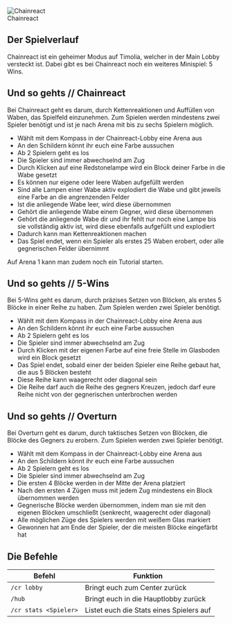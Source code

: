 <div class="banner-wrapper">
    <img alt="Chainreact" src="../img/Chainreact.png">
    <div class="banner-text">Chainreact</div>
</div>

## Der Spielverlauf
Chainreact ist ein geheimer Modus auf Timolia, welcher in der Main Lobby versteckt ist. 
Dabei gibt es bei Chainreact noch ein weiteres Minispiel: 5 Wins.

## Und so gehts // Chainreact
Bei Chainreact geht es darum, durch Kettenreaktionen und Auffüllen von Waben, das Spielfeld einzunehmen. 
Zum Spielen werden mindestens zwei Spieler benötigt und ist je nach Arena mit bis zu sechs Spielern möglich.

- Wählt mit dem Kompass in der Chainreact-Lobby eine Arena aus
- An den Schildern könnt ihr euch eine Farbe aussuchen
- Ab 2 Spielern geht es los
- Die Spieler sind immer abwechselnd am Zug
- Durch Klicken auf eine Redstonelampe wird ein Block deiner Farbe in die Wabe gesetzt
- Es können nur eigene oder leere Waben aufgefüllt werden
- Sind alle Lampen einer Wabe aktiv explodiert die Wabe und gibt jeweils eine Farbe an die angrenzenden Felder
- Ist die anliegende Wabe leer, wird diese übernommen
- Gehört die anliegende Wabe einem Gegner, wird diese übernommen
- Gehört die anliegende Wabe dir und ihr fehlt nur noch eine Lampe bis sie vollständig aktiv ist, wird diese ebenfalls aufgefüllt und explodiert
- Dadurch kann man Kettenreaktionen machen
- Das Spiel endet, wenn ein Spieler als erstes 25 Waben erobert, oder alle gegnerischen Felder übernimmt

Auf Arena 1 kann man zudem noch ein Tutorial starten.

## Und so gehts // 5-Wins
Bei 5-Wins geht es darum, durch präzises Setzen von Blöcken, als erstes 5 Blöcke in einer Reihe zu haben. Zum Spielen werden zwei Spieler benötigt.

- Wählt mit dem Kompass in der Chainreact-Lobby eine Arena aus
- An den Schildern könnt ihr euch eine Farbe aussuchen
- Ab 2 Spielern geht es los
- Die Spieler sind immer abwechselnd am Zug
- Durch Klicken mit der eigenen Farbe auf eine freie Stelle im Glasboden wird ein Block gesetzt
- Das Spiel endet, sobald einer der beiden Spieler eine Reihe gebaut hat, die aus 5 Blöcken besteht
- Diese Reihe kann waagerecht oder diagonal sein
- Die Reihe darf auch die Reihe des gegners Kreuzen, jedoch darf eure Reihe nicht von der gegnerischen unterbrochen werden

## Und so gehts // Overturn
Bei Overturn geht es darum, durch taktisches Setzen von Blöcken, die Blöcke des Gegners zu erobern. Zum Spielen werden zwei Spieler benötigt.

- Wählt mit dem Kompass in der Chainreact-Lobby eine Arena aus
- An den Schildern könnt ihr euch eine Farbe aussuchen
- Ab 2 Spielern geht es los
- Die Spieler sind immer abwechselnd am Zug
- Die ersten 4 Blöcke werden in der Mitte der Arena platziert
- Nach den ersten 4 Zügen muss mit jedem Zug mindestens ein Block übernommen werden
- Gegnerische Blöcke werden übernommen, indem man sie mit den eigenen Blöcken umschließt (senkrecht, waagerecht oder diagonal)
- Alle möglichen Züge des Spielers werden mit weißem Glas markiert
- Gewonnen hat am Ende der Spieler, der die meisten Blöcke eingefärbt hat

## Die Befehle
| Befehl | Funktion |
| ------ | -------- |
| `/cr lobby`           | Bringt euch zum Center zurück |
| `/hub`                | Bringt euch in die Hauptlobby zurück |
| `/cr stats <Spieler>` | Listet euch die Stats eines Spielers auf |
